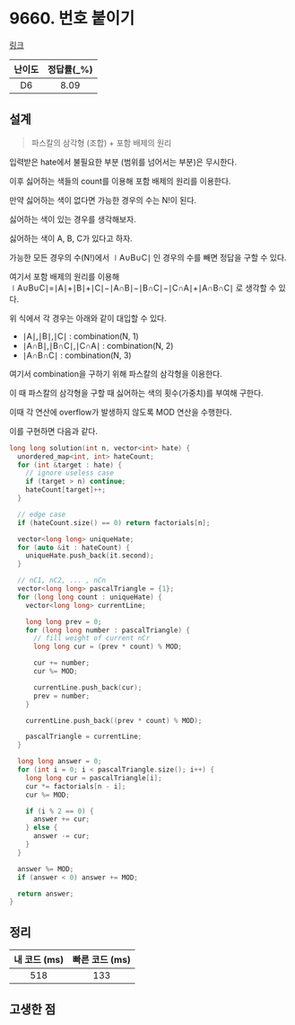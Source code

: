 # 9660. 번호 붙이기

[링크](https://swexpertacademy.com/main/code/problem/problemDetail.do?contestProbId=AXCjuQl6J5UDFAX0)

| 난이도 | 정답률(\_%) |
| :----: | :---------: |
|   D6   |    8.09     |

## 설계

> 파스칼의 삼각형 (조합) + 포함 배제의 원리

입력받은 hate에서 불필요한 부분 (범위를 넘어서는 부분)은 무시한다.

이후 싫어하는 색들의 count를 이용해 포함 배제의 원리를 이용한다.

만약 싫어하는 색이 없다면 가능한 경우의 수는 N!이 된다.

싫어하는 색이 있는 경우를 생각해보자.

싫어하는 색이 A, B, C가 있다고 하자.

가능한 모든 경우의 수(N!)에서 ∣A∪B∪C∣ 인 경우의 수를 빼면 정답을 구할 수 있다.

여기서 포함 배제의 원리를 이용해 ∣A∪B∪C∣=∣A∣+∣B∣+∣C∣−∣A∩B∣−∣B∩C∣−∣C∩A∣+∣A∩B∩C∣ 로 생각할 수 있다.

위 식에서 각 경우는 아래와 같이 대입할 수 있다.

- ∣A∣,∣B∣,∣C∣ : combination(N, 1)
- ∣A∩B∣,∣B∩C∣,∣C∩A∣ : combination(N, 2)
- ∣A∩B∩C∣ : combination(N, 3)

여기서 combination을 구하기 위해 파스칼의 삼각형을 이용한다.

이 때 파스칼의 삼각형을 구할 때 싫어하는 색의 횟수(가중치)를 부여해 구한다.

이때 각 연산에 overflow가 발생하지 않도록 MOD 연산을 수행한다.

이를 구현하면 다음과 같다.

```cpp
long long solution(int n, vector<int> hate) {
  unordered_map<int, int> hateCount;
  for (int &target : hate) {
    // ignore useless case
    if (target > n) continue;
    hateCount[target]++;
  }

  // edge case
  if (hateCount.size() == 0) return factorials[n];

  vector<long long> uniqueHate;
  for (auto &it : hateCount) {
    uniqueHate.push_back(it.second);
  }

  // nC1, nC2, ... , nCn
  vector<long long> pascalTriangle = {1};
  for (long long count : uniqueHate) {
    vector<long long> currentLine;

    long long prev = 0;
    for (long long number : pascalTriangle) {
      // fill weight of current nCr
      long long cur = (prev * count) % MOD;

      cur += number;
      cur %= MOD;

      currentLine.push_back(cur);
      prev = number;
    }

    currentLine.push_back((prev * count) % MOD);

    pascalTriangle = currentLine;
  }

  long long answer = 0;
  for (int i = 0; i < pascalTriangle.size(); i++) {
    long long cur = pascalTriangle[i];
    cur *= factorials[n - i];
    cur %= MOD;

    if (i % 2 == 0) {
      answer += cur;
    } else {
      answer -= cur;
    }
  }

  answer %= MOD;
  if (answer < 0) answer += MOD;

  return answer;
}
```

## 정리

| 내 코드 (ms) | 빠른 코드 (ms) |
| :----------: | :------------: |
|     518      |      133       |

## 고생한 점
